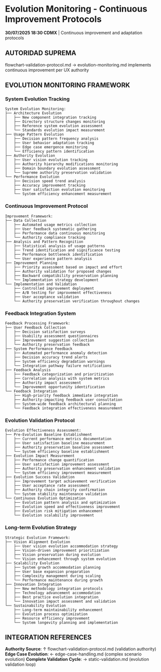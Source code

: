 # Evolution Monitoring - Continuous Improvement Protocols

**30/07/2025 18:30 CDMX** | Continuous improvement and adaptation protocols

## AUTORIDAD SUPREMA
flowchart-validation-protocol.md → evolution-monitoring.md implements continuous improvement per UX authority

## EVOLUTION MONITORING FRAMEWORK

### **System Evolution Tracking**
```
System Evolution Monitoring:
├── Architecture Evolution
│   ├── New component integration tracking
│   ├── Directory structure changes monitoring
│   ├── Reference system evolution assessment
│   └── Standards evolution impact measurement
├── Usage Pattern Evolution
│   ├── Decision pattern frequency analysis
│   ├── User behavior adaptation tracking
│   ├── Edge case emergence monitoring
│   └── Efficiency pattern identification
├── Authority Evolution
│   ├── User vision evolution tracking
│   ├── Authority hierarchy modifications monitoring
│   ├── Domain boundary evolution assessment
│   └── Supreme authority preservation validation
└── Performance Evolution
    ├── Decision speed trend analysis
    ├── Accuracy improvement tracking
    ├── User satisfaction evolution monitoring
    └── System efficiency enhancement measurement
```

### **Continuous Improvement Protocol**
```
Improvement Framework:
├── Data Collection
│   ├── Automated usage metrics collection
│   ├── User feedback systematic gathering
│   ├── Performance data continuous monitoring
│   └── Authority compliance tracking
├── Analysis and Pattern Recognition
│   ├── Statistical analysis of usage patterns
│   ├── Trend identification and significance testing
│   ├── Performance bottleneck identification
│   └── User experience pattern analysis
├── Improvement Planning
│   ├── Priority assessment based on impact and effort
│   ├── Authority validation for proposed changes
│   ├── Backward compatibility preservation planning
│   └── Implementation strategy development
└── Implementation and Validation
    ├── Controlled improvement deployment
    ├── A/B testing for improvement effectiveness
    ├── User acceptance validation
    └── Authority preservation verification throughout changes
```

### **Feedback Integration System**
```
Feedback Processing Framework:
├── User Feedback Collection
│   ├── Decision satisfaction surveys
│   ├── Usability assessment questionnaires
│   ├── Improvement suggestion collection
│   └── Authority preservation feedback
├── System Performance Feedback
│   ├── Automated performance anomaly detection
│   ├── Decision accuracy trend alerts
│   ├── System efficiency degradation warnings
│   └── Integration pathway failure notifications
├── Feedback Analysis
│   ├── Feedback categorization and prioritization
│   ├── Correlation analysis with system metrics
│   ├── Authority impact assessment
│   └── Improvement opportunity identification
└── Feedback Integration
    ├── High-priority feedback immediate integration
    ├── Authority-impacting feedback user consultation
    ├── System-wide feedback architectural planning
    └── Feedback integration effectiveness measurement
```

### **Evolution Validation Protocol**
```
Evolution Effectiveness Assessment:
├── Pre-Evolution Baseline Establishment
│   ├── Current performance metrics documentation
│   ├── User satisfaction baseline measurement
│   ├── Authority preservation baseline assessment
│   └── System efficiency baseline establishment
├── Evolution Impact Measurement
│   ├── Performance change quantification
│   ├── User satisfaction improvement assessment
│   ├── Authority preservation enhancement validation
│   └── System efficiency improvement measurement
├── Evolution Success Validation
│   ├── Improvement target achievement verification
│   ├── User acceptance rate assessment
│   ├── Authority chain integrity confirmation
│   └── System stability maintenance validation
└── Continuous Evolution Optimization
    ├── Evolution pattern analysis and optimization
    ├── Evolution speed and effectiveness improvement
    ├── Evolution risk mitigation enhancement
    └── Evolution scalability improvement
```

### **Long-term Evolution Strategy**
```
Strategic Evolution Framework:
├── Vision Alignment Evolution
│   ├── User vision evolution accommodation strategy
│   ├── Vision-driven improvement prioritization
│   ├── Vision preservation during evolution
│   └── Vision enhancement through system evolution
├── Scalability Evolution
│   ├── System growth accommodation planning
│   ├── User base expansion preparation
│   ├── Complexity management during scaling
│   └── Performance maintenance during growth
├── Innovation Integration
│   ├── New methodology integration protocols
│   ├── Technology advancement accommodation
│   ├── Best practice evolution integration
│   └── Innovation impact assessment and validation
└── Sustainability Evolution
    ├── Long-term maintainability enhancement
    ├── Evolution process optimization
    ├── Resource efficiency improvement
    └── System longevity planning and implementation
```

## INTEGRATION REFERENCES
**Authority Source**: ↑ flowchart-validation-protocol.md (validation authority)
**Edge Case Evolution**: ← edge-case-handling.md (complex scenario evolution)
**Complete Validation Cycle**: → static-validation.md (evolution validation loop)